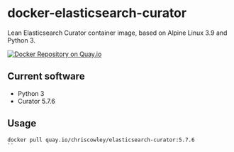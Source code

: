 

# docker-elasticsearch-curator
Lean Elasticsearch Curator container image, based on Alpine Linux 3.9 and Python 3.

[![Docker Repository on Quay.io](https://quay.io/repository/chriscowley/elasticsearch-curator/status "Docker Repository on Quay.io")](https://quay.io/repository/chriscowley/elasticsearch-curator)

## Current software

* Python 3
* Curator 5.7.6

## Usage

```
docker pull quay.io/chriscowley/elasticsearch-curator:5.7.6
``
